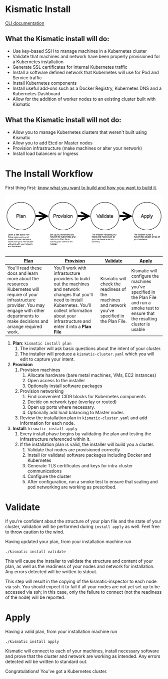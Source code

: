 # Kismatic Install

[CLI documentation](../cli-docs)

## What the Kismatic install will do:

* Use key-based SSH to manage machines in a Kubernetes cluster
* Validate that machines and network have been properly provisioned for a Kubernetes installation
* Generate SSL certificates for internal Kubernetes traffic
* Install a software defined network that Kubernetes will use for Pod and Service traffic
* Install Kubernetes components
* Install useful add-ons such as a Docker Registry, Kubernetes DNS and a Kubernetes Dashboard
* Allow for the addition of worker nodes to an existing cluster built with Kismatic

## What the Kismatic install will **not** do:

* Allow you to manage Kubernetes clusters that weren't built using Kismatic
* Allow you to add Etcd or Master nodes
* Provision infrastructure (make machines or alter your network)
* Install load balancers or Ingress

# The Install Workflow

First thing first: [know what you want to build and how you want to build it](INTENT.md).

![High-level workflow](installer-workflow.png)

| [Plan](PLAN.md) | [Provision](PROVISION.md) | [Validate](#validate) | [Apply](#apply) |
| --- | --- | --- | --- |
| You'll read these docs and learn more about the resources Kubernetes will require of your infrastructure provider. You may engage with other departments to make decisions and arrange required work. | You'll work with infrastucture providers to build out the machines and network changes that you'll need to install Kubernetes. You'll collect information about your infrastructure and enter it into a **Plan File** | Kismatic will check the readiness of the machines and network you've specified in the Plan File. | Kismatic will configure the machines you've specified in the Plan File and run a smoke test to ensure that the resulting cluster is usable |

1. **Plan**: `kismatic install plan`
   1. The installer will ask basic questions about the intent of your cluster.
   2. The installer will produce a `kismatic-cluster.yaml` which you will edit to capture your intent.
2. **Provision**
   1. Provision machines
      1. Allocate hardware (bare metal machines, VMs, EC2 instances)
      2. Open access to the installer
      3. Optionally install software packages
   2. Provision networking
      1. Find convenient CIDR blocks for Kubernetes components
      2. Decide on network type (overlay or routed)
      3. Open up ports where necessary.
      4. Optionally add load balancing to Master nodes
   3. Review the installation plan in `kismatic-cluster.yaml` and add information for each node.
3. **Install**: `kismatic install apply`
   1. Every install phase begins by validating the plan and testing the infrastructure referenced within it.
   2. If the installation plan is valid, the installer will build you a cluster.
      1. Validate that nodes are provisioned correctly
      2. Install (or validate) software packages including Docker and Kubernetes
      3. Generate TLS certificates and keys for intra cluster communications
      4. Configure the cluster
      5. After configuration, run a smoke test to ensure that scaling and pod networking are working as prescribed.

# <a name="validate"></a>Validate

If you're confident about the structure of your plan file and the state of your cluster, validation will be performed during `install apply` as well. Feel free to throw caution to the wind.

Having updated your plan, from your installation machine run

`./kismatic install validate`

This will cause the installer to validate the structure and content of your plan, as well as the readiness of your nodes and network for installation.  Any errors detected will be written to stdout.

This step will result in the copying of the kismatic-inspector to each node via ssh. You should expect it to fail if all your nodes are not yet set up to be accessed via ssh; in this case, only the failure to connect (not the readiness of the node) will be reported.


# <a name="apply"></a>Apply

Having a valid plan, from your installation machine run

`./kismatic install apply`

Kismatic will connect to each of your machines, install necessary software and prove that the cluster and network are working as intended. Any errors detected will be written to standard out.

Congratulations! You've got a Kubernetes cluster.
